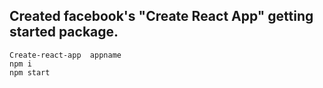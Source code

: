 ## Created facebook's "Create React App" getting started package. 

```
Create-react-app  appname
npm i
npm start
```
